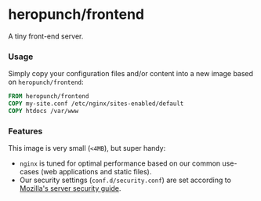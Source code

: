 heropunch/frontend
==================

A tiny front-end server.

### Usage

Simply copy your configuration files and/or content into a new image based
on `heropunch/frontend`:

```Dockerfile
FROM heropunch/frontend
COPY my-site.conf /etc/nginx/sites-enabled/default
COPY htdocs /var/www
```

### Features

This image is very small (`<4MB`), but super handy:

- `nginx` is tuned for optimal performance based on our common use-cases
  (web applications and static files).
- Our security settings (`conf.d/security.conf`) are set according to
  [Mozilla's server security guide][server-security].

[server-security]: https://wiki.mozilla.org/Security/Server_Side_TLS

